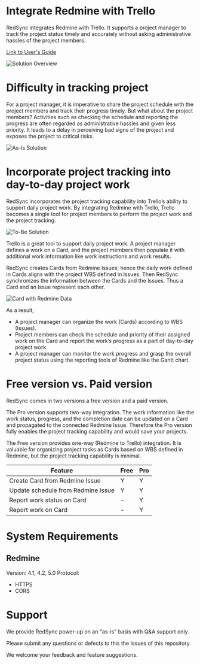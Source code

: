 # Integrate Redmine with Trello

RedSync integrates Redmine with Trello. It supports a project manager to track the project status timely and accurately without asking administrative hassles of the project members.

[Link to User's Guide](https://pvision.jp/apps/2022/03/17/redsync-power-up/)

![Solution Overview](https://pvision.jp/apps/wp-content/uploads/2022/03/redsync-system-overview.png)

# Difficulty in tracking project

For a project manager, it is imperative to share the project schedule with the project members and track their progress timely. But what about the project members? Activities such as checking the schedule and reporting the progress are often regarded as administrative hassles and given less priority. It leads to a delay in perceiving bad signs of the project and exposes the project to critical risks.

![As-Is Solution](https://pvision.jp/apps/wp-content/uploads/2022/03/redsync-as-is-system-overview.png)

# Incorporate project tracking into day-to-day project work

RedSync incorporates the project tracking capability into Trello’s ability to support daily project work. By integrating Redmine with Trello, Trello becomes a single tool for project members to perform the project work and the project tracking.

![To-Be Solution](https://pvision.jp/apps/wp-content/uploads/2022/04/redsync-system-to-be.png)

Trello is a great tool to support daily project work. A project manager defines a work on a Card, and the project members then populate it with additional work information like work instructions and work results.

RedSync creates Cards from Redmine Issues; hence the daily work defined in Cards aligns with the project WBS defined in Issues. Then RedSync synchronizes the information between the Cards and the Issues. Thus a Card and an Issue represent each other.

![Card with Redmine Data](https://pvision.jp/apps/wp-content/uploads/2022/03/redsync-sync-card-and-issue.png)

As a result,

- A project manager can organize the work (Cards) according to WBS (Issues).
- Project members can check the schedule and priority of their assigned work on the Card and report the work’s progress as a part of day-to-day project work.
- A project manager can monitor the work progress and grasp the overall project status using the reporting tools of Redmine like the Gantt chart.

# Free version vs. Paid version

RedSync comes in two versions a free version and a paid version.

The Pro version supports two-way integration. The work information like the work status, progress, and the completion date can be updated on a Card and propagated to the connected Redmine Issue. Therefore the Pro version fully enables the project tracking capability and would save your projects.

The Free version provides one-way (Redmine to Trello) integration. It is valuable for organizing project tasks as Cards based on WBS defined in Redmine, but the project tracking capability is minimal.

|Feature|Free|Pro|
|---|---|---|
|Create Card from Redmine Issue|Y|Y|
|Update schedule from Redmine Issue|Y|Y|
|Report work status on Card|-|Y|
|Report work on Card|-|Y|

# System Requirements
## Redmine
Version: 4.1, 4.2, 5.0
Protocol:

- HTTPS
- CORS

# Support
We provide RedSync power-up on an "as-is" basis with Q&A support only.

Please submit any questions or defects to this the Issues of this repository.

We welcome your feedback and feature suggestions.
